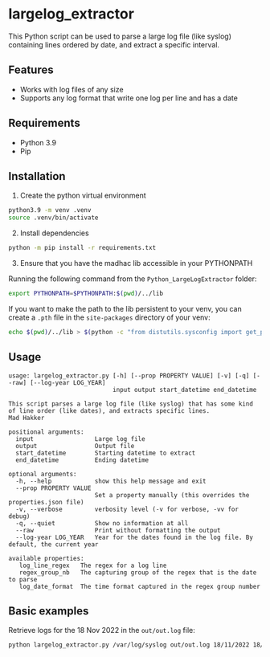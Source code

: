 # largelog_extractor
This Python script can be used to parse a large log file (like syslog) containing lines ordered by date, and extract a specific interval.

## Features
* Works with log files of any size
* Supports any log format that write one log per line and has a date

## Requirements
- Python 3.9
- Pip

## Installation
1. Create the python virtual environment
```bash
python3.9 -m venv .venv
source .venv/bin/activate
```

2. Install dependencies
```bash
python -m pip install -r requirements.txt
```

3. Ensure that you have the madhac lib accessible in your PYTHONPATH

Running the following command from the `Python_LargeLogExtractor` folder:
```bash
export PYTHONPATH=$PYTHONPATH:$(pwd)/../lib
```

If you want to make the path to the lib persistent to your venv, you can create a `.pth` file in the `site-packages` directory of your venv:
```bash
echo $(pwd)/../lib > $(python -c "from distutils.sysconfig import get_python_lib; print(get_python_lib())")/madhac.pth
```

## Usage
```text
usage: largelog_extractor.py [-h] [--prop PROPERTY VALUE] [-v] [-q] [--raw] [--log-year LOG_YEAR]
                             input output start_datetime end_datetime

This script parses a large log file (like syslog) that has some kind of line order (like dates), and extracts specific lines.
Mad Hakker

positional arguments:
  input                 Large log file
  output                Output file
  start_datetime        Starting datetime to extract
  end_datetime          Ending datetime

optional arguments:
  -h, --help            show this help message and exit
  --prop PROPERTY VALUE
                        Set a property manually (this overrides the properties.json file)
  -v, --verbose         verbosity level (-v for verbose, -vv for debug)
  -q, --quiet           Show no information at all
  --raw                 Print without formatting the output
  --log-year LOG_YEAR   Year for the dates found in the log file. By default, the current year

available properties:
   log_line_regex   The regex for a log line                                   
   regex_group_nb   The capturing group of the regex that is the date to parse 
   log_date_format  The time format captured in the regex group number         
```

## Basic examples
Retrieve logs for the 18 Nov 2022 in the `out/out.log` file:
```bash
python largelog_extractor.py /var/log/syslog out/out.log 18/11/2022 18/11/2022
```
